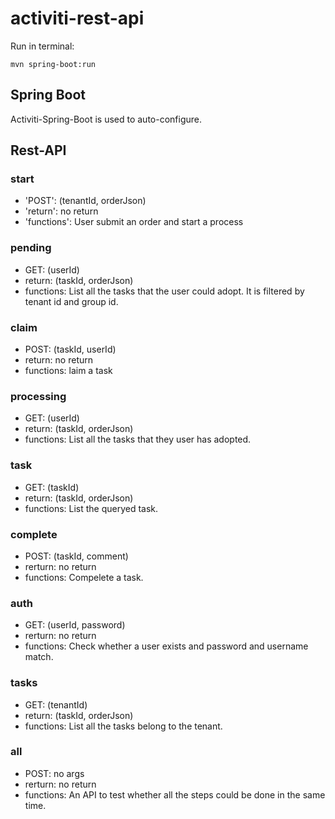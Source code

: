 # activiti-rest-api

Run in terminal:

```
mvn spring-boot:run
```

## Spring Boot

Activiti-Spring-Boot is used to auto-configure.

## Rest-API

### start


* 'POST': (tenantId, orderJson) </br>
* 'return': no return  </br>
* 'functions': User submit an order and start a process


### pending


* GET: (userId)  </br>
* return: (taskId, orderJson) </br>
* functions: List all the tasks that the user could adopt. It is filtered by tenant id and group id.


### claim


* POST: (taskId, userId) </br>
* return: no return </br> 
* functions: laim a task


### processing


* GET: (userId) </br>
* return: (taskId, orderJson) </br>
* functions: List all the tasks that they user has adopted.


### task


* GET: (taskId) </br>
* return: (taskId, orderJson) </br>
* functions: List the queryed task.


### complete


* POST: (taskId, comment) </br>
* rerturn: no return </br>
* functions: Compelete a task.


### auth


* GET: (userId, password) </br>
* rerturn: no return </br>
* functions: Check whether a user exists and password and username match.


### tasks


* GET: (tenantId) </br>
* return: (taskId, orderJson) </br>
* functions: List all the tasks belong to the tenant.


### all


* POST: no args </br>
* rerturn: no return </br>
* functions: An API to test whether all the steps could be done in the same time.


